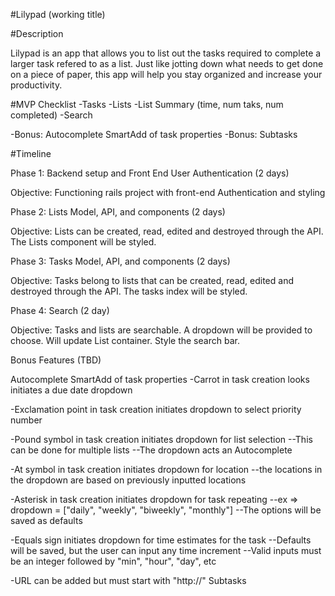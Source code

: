 #Lilypad (working title)

#Description

Lilypad is an app that allows you to list out the tasks required to complete a
larger task refered to as a list. Just like jotting down what needs to get done
on a piece of paper, this app will help you stay organized and increase your
productivity.

#MVP Checklist
  -Tasks
  -Lists
  -List Summary (time, num taks, num completed)
  -Search

  -Bonus: Autocomplete SmartAdd of task properties
  -Bonus: Subtasks

#Timeline

Phase 1: Backend setup and Front End User Authentication (2 days)

  Objective: Functioning rails project with front-end Authentication and styling

Phase 2: Lists Model, API, and components (2 days)

  Objective: Lists can be created, read, edited and destroyed through the API. The Lists
  component will be styled.

Phase 3: Tasks Model, API, and components (2 days)

  Objective: Tasks belong to lists that can be created, read, edited and destroyed through the API. The
  tasks index will be styled.

Phase 4: Search (2 day)

  Objective: Tasks and lists are searchable. A dropdown will be provided to choose. Will update List container. Style the search bar.


Bonus Features (TBD)

Autocomplete SmartAdd of task properties
  -Carrot in task creation looks initiates a due date dropdown

  -Exclamation point in task creation initiates dropdown to select priority number

  -Pound symbol in task creation initiates dropdown for list selection
    --This can be done for multiple lists
    --The dropdown acts an Autocomplete

  -At symbol in task creation initiates dropdown for location
    --the locations in the dropdown are based on previously inputted locations

  -Asterisk in task creation initiates dropdown for task repeating
    --ex => dropdown = ["daily", "weekly", "biweekly", "monthly"]
    --The options will be saved as defaults

  -Equals sign initiates dropdown for time estimates for the task
    --Defaults will be saved, but the user can input any time increment
    --Valid inputs must be an integer followed by "min", "hour", "day", etc

  -URL can be added but must start with "http://"
Subtasks
